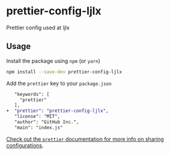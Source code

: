 # prettier-config-ljlx

Prettier config used at ljlx

## Usage

Install the package using `npm` (or `yarn`)

```sh
npm install --save-dev prettier-config-ljlx
```

Add the `prettier` key to your `package.json`

```diff
   "keywords": [
     "prettier"
   ],
+  "prettier": "prettier-config-ljlx",
   "license": "MIT",
   "author": "GitHub Inc.",
   "main": "index.js"
```

[Check out the `prettier` documentation for more info on sharing configurations](https://prettier.io/docs/en/configuration.html#sharing-configurations).
